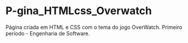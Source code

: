 # P-gina_HTMLcss_Overwatch
Página criada em HTML e CSS com o tema do jogo OverWatch.
Primeiro período - Engenharia de Software.
